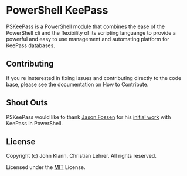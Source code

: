 # PowerShell KeePass
PSKeePass is a PowerShell module that combines the ease of the PowerShell cli and the flexibility of its scripting languange to provide a powerful and easy to use management and automating platform for KeePass databases.

## Contributing
If you re insterested in fixing issues and contributing directly to the code base, please see the documentation on How to Contribute.

## Shout Outs
PSKeePass would like to thank [Jason Fossen](https://github.com/JasonFossen) for his [initial work](https://cyber-defense.sans.org/blog/2015/08/13/powershell-for-keepass-sample-script) with KeePass in PowerShell.

## License
Copyright (c) John Klann, Christian Lehrer. All rights reserved.

Licensed under the [MIT](https://github.com/PSKeePass/PSKeePass/blob/master/LICENSE) License.
